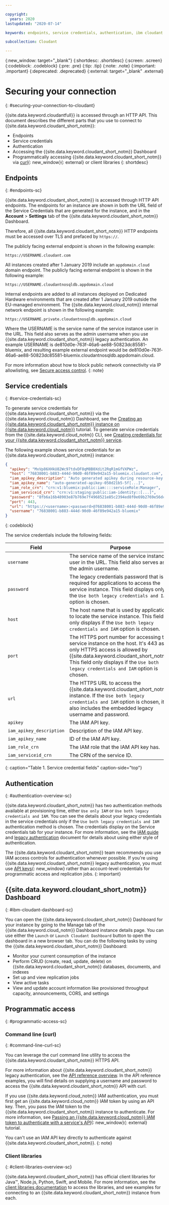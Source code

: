 ```yaml
---

copyright:
  years: 2020
lastupdated: "2020-07-14"

keywords: endpoints, service credentials, authentication, ibm cloudant dashboard, curl, client libraries, IP allowlisting

subcollection: Cloudant

---
```


{:new_window: target="_blank"}
{:shortdesc: .shortdesc}
{:screen: .screen}
{:codeblock: .codeblock}
{:pre: .pre}
{:tip: .tip}
{:note: .note}
{:important: .important}
{:deprecated: .deprecated}
{:external: target="_blank" .external}

<!-- Acrolinx: 2020-0-0 -->

# Securing your connection
{: #securing-your-connection-to-cloudant}

{{site.data.keyword.cloudantfull}} is accessed through an HTTP API. This document describes the different parts that you use to connect to {{site.data.keyword.cloudant_short_notm}}:
- Endpoints
- Service credentials
- Authentication
- Accessing the {{site.data.keyword.cloudant_short_notm}} Dashboard
- Programmatically accessing {{site.data.keyword.cloudant_short_notm}} via [curl](https://curl.haxx.se/){: new_window}{: external} or client libraries 
{: shortdesc}

## Endpoints
{: #endpoints-sc}

{{site.data.keyword.cloudant_short_notm}} is accessed through HTTP API endpoints. The endpoints for an instance are 
shown in both the URL field of the Service Credentials that are generated for the instance, and in the **Account** > **Settings** tab of the 
{{site.data.keyword.cloudant_short_notm}} Dashboard.

Therefore, all {{site.data.keyword.cloudant_short_notm}} HTTP endpoints must be accessed over TLS and prefaced by `https://`.

The publicly facing external endpoint is shown in the following example:

`https://USERNAME.cloudant.com`

All instances created after 1 January 2019 include an `appdomain.cloud` domain endpoint. The publicly facing 
external endpoint is shown in the following example:

`https://USERNAME.cloudantnosqldb.appdomain.cloud`

Internal endpoints are added to all instances deployed on Dedicated Hardware environments that are created after 1 January 2019
outside the EU-managed environment. The {{site.data.keyword.cloud_notm}} internal network endpoint is shown in the following example:

`https://USERNAME.private.cloudantnosqldb.appdomain.cloud`

Where the USERNAME is the service name of the service instance user in the URL. This field also serves as the admin username
when you use {{site.data.keyword.cloudant_short_notm}} legacy authentication. An example USERNAME is 
de810d0e-763f-46a6-ae88-50823dc85581-bluemix, and resulting example external endpoint would be 
de810d0e-763f-46a6-ae88-50823dc85581-bluemix.cloudantnosqldb.appdomain.cloud. 

For more information about how to block public network connectivity via IP allowlisting, see [Secure access control](https://cloud.ibm.com/docs/Cloudant?topic=Cloudant-security#secure-access-control).
{: note}

## Service credentials
{: #service-credentials-sc}

To generate service credentials for {{site.data.keyword.cloudant_short_notm}} via the {{site.data.keyword.cloud_notm}}
Dashboard, see the [Creating an {{site.data.keyword.cloudant_short_notm}} instance on {{site.data.keyword.cloud_notm}}](/docs/Cloudant?topic=Cloudant-creating-an-ibm-cloudant-instance-on-ibm-cloud#creating-an-ibm-cloudant-instance-on-ibm-cloud) tutorial. To generate service credentials from 
the {{site.data.keyword.cloud_notm}} CLI, see [Creating credentials for your {{site.data.keyword.cloudant_short_notm}}
service](/docs/Cloudant?topic=Cloudant-creating-an-ibm-cloudant-instance-on-ibm-cloud-by-using-the-ibm-cloud-cli#creating-an-ibm-cloudant-instance-on-ibm-cloud-by-using-the-ibm-cloud-cli). 

The following example shows service credentials for an {{site.data.keyword.cloudant_short_notm}} instance:

```json
{
  "apikey": "MxVp86XHkU82Wc97tdvDF8qM8B0Xdit2RqR1mGfVXPWz",
  "host": "76838001-b883-444d-90d0-46f89e942a15-bluemix.cloudant.com",
  "iam_apikey_description": "Auto generated apikey during resource-key [...]",
  "iam_apikey_name": "auto-generated-apikey-050d21b5-5f[...]",
  "iam_role_crn": "crn:v1:bluemix:public:iam::::serviceRole:Manager",
  "iam_serviceid_crn": "crn:v1:staging:public:iam-identity::[...]",
  "password": "8fb6a16b48903e87b769e7f4968521e85c2394ed8f0e69b2769e56dcb27d2e76",
  "port": 443,
  "url": "https://<username>:<password>@76838001-b883-444d-90d0-46f89e942a15-bluemix.cloudant.com",
  "username": "76838001-b883-444d-90d0-46f89e942a15-bluemix"
}
```
{: codeblock}

The service credentials include the following fields:

Field | Purpose
------|--------
`username` | The service name of the service instance user in the URL. This field also serves as the admin username. 
`password` | The legacy credentials password that is required for applications to access the service instance. This field displays only if the `Use both legacy credentials and IAM` option is chosen. 
`host` | The host name that is used by applications to locate the service instance. This field only displays if the `Use both legacy credentials and IAM` option is chosen. 
`port` | The HTTPS port number for accessing the service instance on the host. It's 443 as only HTTPS access is allowed by {{site.data.keyword.cloudant_short_notm}}. This field only displays if the `Use both legacy credentials and IAM` option is chosen. 
`url`	| The HTTPS URL to access the {{site.data.keyword.cloudant_short_notm}} instance. If the `Use both legacy credentials and IAM` option is chosen, it also includes the embedded legacy username and password. 
`apikey` | The IAM API key. 
`iam_apikey_description` | Description of the IAM API key. 
`iam_apikey_name` | ID of the IAM API key.
`iam_role_crn` | The IAM role that the IAM API key has.
`iam_serviceid_crn`	| The CRN of the service ID.
{: caption="Table 1. Service credential fields" caption-side="top"}

## Authentication
{: #authentication-overview-sc}

{{site.data.keyword.cloudant_short_notm}} has two authentication methods available at provisioning time, either 
`Use only IAM` or `Use both legacy credentials and IAM`. You can see the details about your legacy credentials in the 
service credentials only if the `Use both legacy credentials and IAM` authentication method is chosen. The credentials display on the Service 
credentials tab for your instance. For more information, see the 
[IAM guide](/docs/Cloudant?topic=Cloudant-ibm-cloud-identity-and-access-management-iam-#ibm-cloud-identity-and-access-management-iam-)
 and [legacy authentication](/docs/Cloudant?topic=Cloudant-authentication#authentication) document for details about using 
 either style of authentication.
 
The {{site.data.keyword.cloudant_short_notm}} team recommends you use IAM access controls for authentication whenever possible. If you're using {{site.data.keyword.cloudant_short_notm}} legacy authentication, you must use [API keys](/docs/Cloudant?topic=Cloudant-authorization#api-keys){: new_window} rather than account-level credentials for programmatic access and replication jobs. 
{: important}

## {{site.data.keyword.cloudant_short_notm}} Dashboard
{: #ibm-cloudant-dashboard-sc}

You can open the {{site.data.keyword.cloudant_short_notm}} Dashboard for your instance by going to the Manage tab of 
the {{site.data.keyword.cloud_notm}} Dashboard instance details page. You can use either the `Launch` or `Launch Cloudant Dashboard`
button to open the dashboard in a new browser tab. You can do the following tasks by using the {{site.data.keyword.cloudant_short_notm}} Dashboard:

- Monitor your current consumption of the instance
- Perform CRUD (create, read, update, delete) on {{site.data.keyword.cloudant_short_notm}} databases, documents, and indexes
- Set up and view replication jobs
- View active tasks
- View and update account information like provisioned throughput capacity, announcements, CORS, and settings

## Programmatic access
{: #programmatic-access-sc}

### Command line (curl)
{: #command-line-curl-sc}

You can leverage the curl command line utility to access the {{site.data.keyword.cloudant_short_notm}} HTTPS API. 

For more information about {{site.data.keyword.cloudant_short_notm}} legacy authentication, see the [API reference overview](/docs/Cloudant?topic=Cloudant-api-reference-overview#api-reference-overview). In the API reference examples, you will find details on supplying a username and 
password to access the {{site.data.keyword.cloudant_short_notm}} API with curl.

If you use {{site.data.keyword.cloud_notm}} IAM authentication, you must first get an {{site.data.keyword.cloud_notm}} IAM token by using an API key. Then, you pass the IAM token to the {{site.data.keyword.cloudant_short_notm}} instance to authenticate. For more information, see [Passing an 
{{site.data.keyword.cloud_notm}} IAM token to authenticate with a service's API](https://cloud.ibm.com/docs/services/iam?topic=iam-iamapikeysforservices#token_auth){: new_window}{: external} 
tutorial. 

You can't use an IAM API key directly to authenticate against {{site.data.keyword.cloudant_short_notm}}.
{: note}

### Client libraries
{: #client-libraries-overview-sc}

{{site.data.keyword.cloudant_short_notm}} has official client libraries for Java&trade;, Node.js, Python, Swift, and Mobile. For more information, see the [client libraries documentation](/docs/Cloudant?topic=Cloudant-client-libraries#client-libraries) to access the libraries, and see examples for connecting to an {{site.data.keyword.cloudant_short_notm}}
instance from each. 
